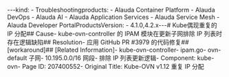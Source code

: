 ---kind:   - Troubleshootingproducts:    - Alauda Container Platform   - Alauda DevOps   - Alauda AI   - Alauda Application Services   - Alauda Service Mesh   - Alauda Developer PortalProductsVersion:   - 4.1.0,4.2.x---<!-- A type of document that involves encountering a fault, diag...it, performing root cause analysis, and providing solutions. --># Kube偶现重复的 IP 分配## Cause- kube-ovn-controller 的 IPAM 模块在更新子网排除 IP 列表时存在逻辑缺陷## Resolution- 应用 GitHub PR #3979 的代码修复## [workaround]## [Related Information]- kube-ovn-controller- ipam.go- ovn-default 子网- 10.195.0.0/16 网段- 排除 IP 列表更新逻辑- Component: kube-ovn- Page ID: 207400552- Original Title: Kube-OVN v1.12 重复 IP 分配
